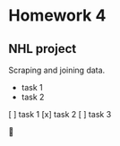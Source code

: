 # Homework 4

## NHL project

Scraping and joining data.

- task 1
- task 2

[ ] task 1
[x] task 2
[ ] task 3

&#128640;
